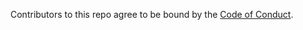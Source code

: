Contributors to this repo agree to be bound by the [Code of Conduct](https://github.com/PlayNux/code-of-conduct).
